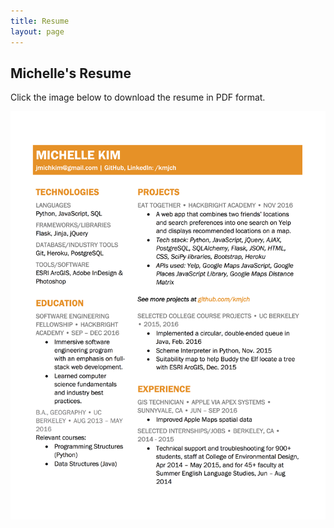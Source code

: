 ```yaml
---
title: Resume
layout: page
---
```


## Michelle's Resume

Click the image below to download the resume in PDF format.

[![Click to download PDF][2]][1]

  [1]: https://cdn.rawgit.com/kmjch/kmjch.github.io/3a60563e29d7b26943295c773a022883d49f7ef9/assets/resume.pdf
  [2]: https://github.com/kmjch/kmjch.github.io/blob/master/assets/images/resume.jpg?raw=true (Click to download PDF)
